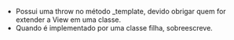 - Possui uma throw no método _template, devido obrigar quem for extender a View em uma classe.
- Quando é implementado por uma classe filha, sobreescreve. 